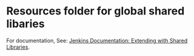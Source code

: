 # Resources folder for global shared libaries

For documentation, See: [Jenkins Documentation: Extending with Shared Libraries](https://jenkins.io/doc/book/pipeline/shared-libraries/).
